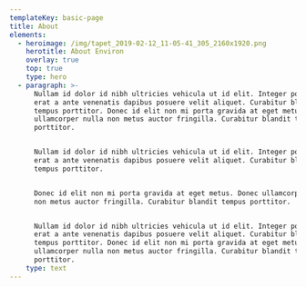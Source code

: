 ```yaml
---
templateKey: basic-page
title: About
elements:
  - heroimage: /img/tapet_2019-02-12_11-05-41_305_2160x1920.png
    herotitle: About Environ
    overlay: true
    top: true
    type: hero
  - paragraph: >-
      Nullam id dolor id nibh ultricies vehicula ut id elit. Integer posuere
      erat a ante venenatis dapibus posuere velit aliquet. Curabitur blandit
      tempus porttitor. Donec id elit non mi porta gravida at eget metus. Donec
      ullamcorper nulla non metus auctor fringilla. Curabitur blandit tempus
      porttitor.


      Nullam id dolor id nibh ultricies vehicula ut id elit. Integer posuere
      erat a ante venenatis dapibus posuere velit aliquet. Curabitur blandit
      tempus porttitor. 


      Donec id elit non mi porta gravida at eget metus. Donec ullamcorper nulla
      non metus auctor fringilla. Curabitur blandit tempus porttitor.


      Nullam id dolor id nibh ultricies vehicula ut id elit. Integer posuere
      erat a ante venenatis dapibus posuere velit aliquet. Curabitur blandit
      tempus porttitor. Donec id elit non mi porta gravida at eget metus. Donec
      ullamcorper nulla non metus auctor fringilla. Curabitur blandit tempus
      porttitor.
    type: text
---
```


